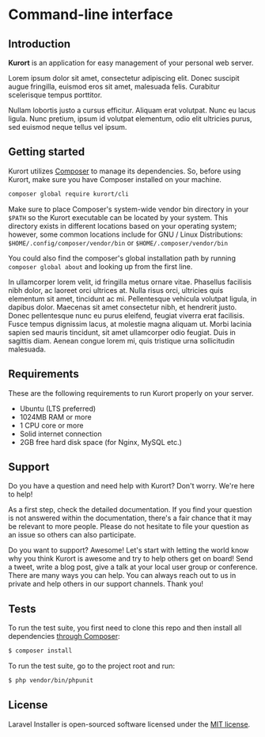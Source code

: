 # Command-line interface

## Introduction

**Kurort** is an application for easy management of your personal web server.

Lorem ipsum dolor sit amet, consectetur adipiscing elit. Donec suscipit augue fringilla, euismod eros sit amet,
malesuada felis. Curabitur scelerisque tempus porttitor.

Nullam lobortis justo a cursus efficitur. Aliquam erat volutpat. Nunc eu lacus ligula. Nunc pretium, ipsum id volutpat
elementum, odio elit ultricies purus, sed euismod neque tellus vel ipsum.

## Getting started

Kurort utilizes [Composer](https://getcomposer.org/) to manage its dependencies. So, before using Kurort, make sure you have Composer installed on
your machine.

```bash
composer global require kurort/cli
```

Make sure to place Composer's system-wide vendor bin directory in your `$PATH` so the Kurort executable can be located
by your system. This directory exists in different locations based on your operating system; however, some common
locations include for GNU / Linux Distributions: `$HOME/.config/composer/vendor/bin` or `$HOME/.composer/vendor/bin`

You could also find the composer's global installation path by running `composer global about` and looking up from the
first line.

In ullamcorper lorem velit, id fringilla metus ornare vitae. Phasellus facilisis nibh dolor, ac laoreet orci ultrices
at. Nulla risus orci, ultricies quis elementum sit amet, tincidunt ac mi. Pellentesque vehicula volutpat ligula, in
dapibus dolor. Maecenas sit amet consectetur nibh, et hendrerit justo. Donec pellentesque nunc eu purus eleifend,
feugiat viverra erat facilisis. Fusce tempus dignissim lacus, at molestie magna aliquam ut. Morbi lacinia sapien sed
mauris tincidunt, sit amet ullamcorper odio feugiat. Duis in sagittis diam. Aenean congue lorem mi, quis tristique urna
sollicitudin malesuada.

## Requirements

These are the following requirements to run Kurort properly on your server.

- Ubuntu (LTS preferred)
- 1024MB RAM or more
- 1 CPU core or more
- Solid internet connection
- 2GB free hard disk space (for Nginx, MySQL etc.)

## Support

Do you have a question and need help with Kurort? Don't worry. We're here to help!

As a first step, check the detailed documentation. If you find your question is not answered within the documentation,
there's a fair chance that it may be relevant to more people. Please do not hesitate to file your question as an issue
so others can also participate.

Do you want to support? Awesome! Let's start with letting the world know why you think Kurort is awesome and try to help
others get on board!
Send a tweet, write a blog post, give a talk at your local user group or conference. There are many ways you can help.
You can always reach out to us in private and help others in our support channels. Thank you!

## Tests

To run the test suite, you first need to clone this repo and then install all
dependencies [through Composer](https://getcomposer.org):

```bash
$ composer install
```

To run the test suite, go to the project root and run:

```bash
$ php vendor/bin/phpunit
```

## License

Laravel Installer is open-sourced software licensed under the [MIT license](LICENSE).

